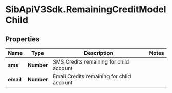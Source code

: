 # SibApiV3Sdk.RemainingCreditModelChild

## Properties
Name | Type | Description | Notes
------------ | ------------- | ------------- | -------------
**sms** | **Number** | SMS Credits remaining for child account | 
**email** | **Number** | Email Credits remaining for child account | 


